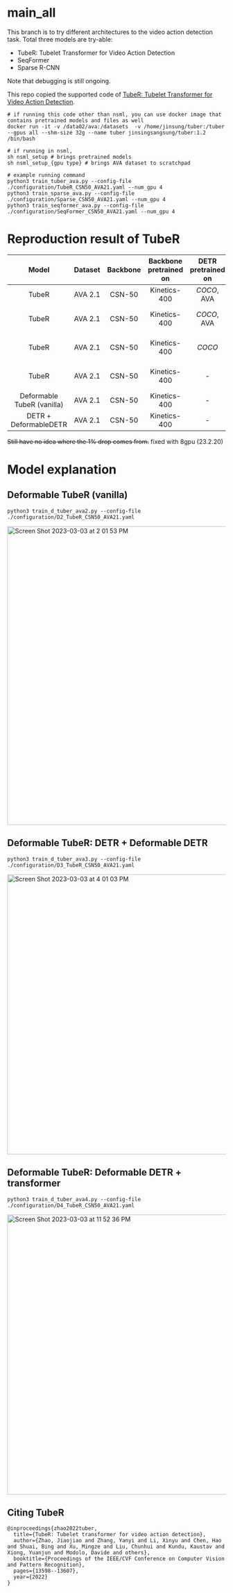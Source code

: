 # main_all

This branch is to try different architectures to the video action detection task.
Total three models are try-able:
- TubeR: Tubelet Transformer for Video Action Detection
- SeqFormer
- Sparse R-CNN

Note that debugging is still ongoing.

This repo copied the supported code of [TubeR: Tubelet Transformer for Video Action Detection](https://openaccess.thecvf.com/content/CVPR2022/papers/Zhao_TubeR_Tubelet_Transformer_for_Video_Action_Detection_CVPR_2022_paper.pdf). 

```
# if running this code other than nsml, you can use docker image that contains pretrained models and files as well
docker run -it -v /data02/ava:/datasets  -v /home/jinsung/tuber:/tuber --gpus all --shm-size 32g --name tuber jinsingsangsung/tuber:1.2 /bin/bash 

# if running in nsml,
sh nsml_setup # brings pretrained models
sh nsml_setup_{gpu type} # brings AVA dataset to scratchpad

# example running command
python3 train_tuber_ava.py --config-file ./configuration/TubeR_CSN50_AVA21.yaml --num_gpu 4
python3 train_sparse_ava.py --config-file ./configuration/Sparse_CSN50_AVA21.yaml --num_gpu 4
python3 train_seqformer_ava.py --config-file ./configuration/SeqFormer_CSN50_AVA21.yaml --num_gpu 4
```
# Reproduction result of TubeR

Model | Dataset | Backbone | Backbone pretrained on | DETR pretrained on | #view | Original mAP | Reproduced mAP | config |
:-----: | :---: | :---: | :-----: | :-----: |  :---: | :----: | :---: | :---: |
| TubeR | AVA 2.1 | CSN-50 | Kinetics-400 | *COCO*, AVA | 1 view | 27.2 |  **27.1** | [config](configuration/TubeR_CSN50_AVA21.yaml) |
| TubeR | AVA 2.1 | CSN-50 | Kinetics-400 | *COCO*, AVA | 1 view | - | 24.98 | use focal loss |
| TubeR | AVA 2.1 | CSN-50 | Kinetics-400 | *COCO* | 1 view | - | 0.0013 | original DETR weight |
| TubeR | AVA 2.1 | CSN-50 | Kinetics-400 | - | 1 view | - | 25.03 | 30 epochs, lr: 2e-5|
| Deformable TubeR (vanilla) | AVA 2.1 | CSN-50 | Kinetics-400 | - | 1 view | - | 20.4 | [config](configuration/D2_TubeR_CSN50_AVA21.yaml) |
| DETR + DeformableDETR | AVA 2.1 | CSN-50 | Kinetics-400 | - | 1 view | - | 22.0 | [config](configuration/D3_TubeR_CSN50_AVA21.yaml) |


~~Still have no idea where the 1% drop comes from.~~ fixed with 8gpu (23.2.20)

# Model explanation
## Deformable TubeR (vanilla)
```
python3 train_d_tuber_ava2.py --config-file ./configuration/D2_TubeR_CSN50_AVA21.yaml
```
<img width="689" alt="Screen Shot 2023-03-03 at 2 01 53 PM" src="https://user-images.githubusercontent.com/76904126/222635641-4d7492c1-0b56-41a5-a59e-e19b99fb1bd1.png">

## Deformable TubeR: DETR + Deformable DETR
```
python3 train_d_tuber_ava3.py --config-file ./configuration/D3_TubeR_CSN50_AVA21.yaml
```
<img width="646" alt="Screen Shot 2023-03-03 at 4 01 03 PM" src="https://user-images.githubusercontent.com/76904126/222653064-10cf0cc4-33a4-4c7f-b358-a6d35527a229.png">

## Deformable TubeR: Deformable DETR + transformer
```
python3 train_d_tuber_ava4.py --config-file ./configuration/D4_TubeR_CSN50_AVA21.yaml
```
<img width="646" alt="Screen Shot 2023-03-03 at 11 52 36 PM" src="https://user-images.githubusercontent.com/76904126/222751737-ca8ce89a-88b7-4941-9aec-54af63e2822d.png">


## Citing TubeR
```
@inproceedings{zhao2022tuber,
  title={TubeR: Tubelet transformer for video action detection},
  author={Zhao, Jiaojiao and Zhang, Yanyi and Li, Xinyu and Chen, Hao and Shuai, Bing and Xu, Mingze and Liu, Chunhui and Kundu, Kaustav and Xiong, Yuanjun and Modolo, Davide and others},
  booktitle={Proceedings of the IEEE/CVF Conference on Computer Vision and Pattern Recognition},
  pages={13598--13607},
  year={2022}
}
```
